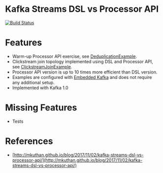 # Kafka Streams DSL vs Processor API

[![Build Status](https://travis-ci.org/mkuthan/example-kafkastreams.svg?branch=master)](https://travis-ci.org/mkuthan/example-kafkastreams)

Features
========

* Warm-up Processor API exercise, see 
[DeduplicationExample](https://github.com/mkuthan/example-kafkastreams/blob/master/src/main/scala/example/DeduplicationExample.scala).
* Clickstream join topology implemented using DSL and Processor API, see 
[ClickstreamJoinExample](https://github.com/mkuthan/example-kafkastreams/blob/master/src/main/scala/example/ClickstreamJoinExample.scala).
* Processor API version is up to 10 times more efficient than DSL version.
* Examples are configured with 
[Embedded Kafka](https://github.com/manub/scalatest-embedded-kafka)
and does not require any additional setup.
* Implemented with Kafka 1.0

Missing Features
========
* Tests

References
==========

* [http://mkuthan.github.io/blog/2017/11/02/kafka-streams-dsl-vs-processor-api/](http://mkuthan.github.io/blog/2017/11/02/kafka-streams-dsl-vs-processor-api/)
